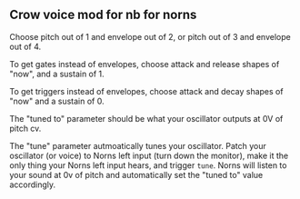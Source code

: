 ## Crow voice mod for nb for norns

Choose pitch out of 1 and envelope out of 2, or pitch out of 3 and envelope out of 4.

To get gates instead of envelopes, choose attack and release shapes of "now", and a sustain of 1.

To get triggers instead of envelopes, choose attack and decay shapes of "now" and a sustain of 0. 

The "tuned to" parameter should be what your oscillator outputs at 0V of pitch cv.

The "tune" parameter autmoatically tunes your oscillator. Patch your oscillator (or voice) to Norns left input (turn down the monitor), make it the only thing your Norns left input hears, and trigger `tune`. Norns will listen to your sound at 0v of pitch and automatically set the "tuned to" value accordingly.